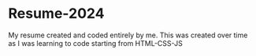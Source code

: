 # Resume-2024
My resume created and coded entirely by me.
This was created over time as I was learning to code starting from HTML-CSS-JS
